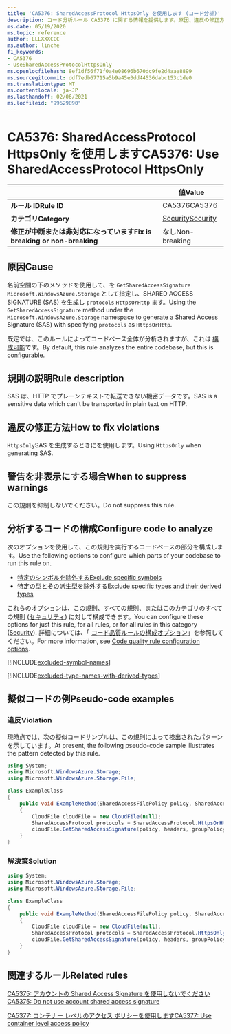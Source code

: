 ```yaml
---
title: 'CA5376: SharedAccessProtocol HttpsOnly を使用します (コード分析)'
description: コード分析ルール CA5376 に関する情報を提供します。原因、違反の修正方法、非表示にするタイミングなどが含まれます。
ms.date: 05/19/2020
ms.topic: reference
author: LLLXXXCCC
ms.author: linche
f1_keywords:
- CA5376
- UseSharedAccessProtocolHttpsOnly
ms.openlocfilehash: 8ef1df56f71f0a4e08696b670dc9fe2d4aae8899
ms.sourcegitcommit: ddf7edb67715a5b9a45e3dd44536dabc153c1de0
ms.translationtype: MT
ms.contentlocale: ja-JP
ms.lasthandoff: 02/06/2021
ms.locfileid: "99629890"
---
```

# <a name="ca5376-use-sharedaccessprotocol-httpsonly"></a><span data-ttu-id="20c14-103">CA5376: SharedAccessProtocol HttpsOnly を使用します</span><span class="sxs-lookup"><span data-stu-id="20c14-103">CA5376: Use SharedAccessProtocol HttpsOnly</span></span>

| | <span data-ttu-id="20c14-104">値</span><span class="sxs-lookup"><span data-stu-id="20c14-104">Value</span></span> |
|-|-|
| <span data-ttu-id="20c14-105">**ルール ID**</span><span class="sxs-lookup"><span data-stu-id="20c14-105">**Rule ID**</span></span> |<span data-ttu-id="20c14-106">CA5376</span><span class="sxs-lookup"><span data-stu-id="20c14-106">CA5376</span></span>|
| <span data-ttu-id="20c14-107">**カテゴリ**</span><span class="sxs-lookup"><span data-stu-id="20c14-107">**Category**</span></span> |[<span data-ttu-id="20c14-108">Security</span><span class="sxs-lookup"><span data-stu-id="20c14-108">Security</span></span>](security-warnings.md)|
| <span data-ttu-id="20c14-109">**修正が中断または非対応になっています**</span><span class="sxs-lookup"><span data-stu-id="20c14-109">**Fix is breaking or non-breaking**</span></span> |<span data-ttu-id="20c14-110">なし</span><span class="sxs-lookup"><span data-stu-id="20c14-110">Non-breaking</span></span>|

## <a name="cause"></a><span data-ttu-id="20c14-111">原因</span><span class="sxs-lookup"><span data-stu-id="20c14-111">Cause</span></span>

<span data-ttu-id="20c14-112">名前空間の下のメソッドを使用して、を `GetSharedAccessSignature` `Microsoft.WindowsAzure.Storage` として指定し、SHARED ACCESS SIGNATURE (SAS) を生成し `protocols` `HttpsOrHttp` ます。</span><span class="sxs-lookup"><span data-stu-id="20c14-112">Using the `GetSharedAccessSignature` method under the `Microsoft.WindowsAzure.Storage` namespace to generate a Shared Access Signature (SAS) with specifying `protocols` as `HttpsOrHttp`.</span></span>

<span data-ttu-id="20c14-113">既定では、このルールによってコードベース全体が分析されますが、これは [構成可能](#configure-code-to-analyze)です。</span><span class="sxs-lookup"><span data-stu-id="20c14-113">By default, this rule analyzes the entire codebase, but this is [configurable](#configure-code-to-analyze).</span></span>

## <a name="rule-description"></a><span data-ttu-id="20c14-114">規則の説明</span><span class="sxs-lookup"><span data-stu-id="20c14-114">Rule description</span></span>

<span data-ttu-id="20c14-115">SAS は、HTTP でプレーンテキストで転送できない機密データです。</span><span class="sxs-lookup"><span data-stu-id="20c14-115">SAS is a sensitive data which can't be transported in plain text on HTTP.</span></span>

## <a name="how-to-fix-violations"></a><span data-ttu-id="20c14-116">違反の修正方法</span><span class="sxs-lookup"><span data-stu-id="20c14-116">How to fix violations</span></span>

<span data-ttu-id="20c14-117">`HttpsOnly`SAS を生成するときにを使用します。</span><span class="sxs-lookup"><span data-stu-id="20c14-117">Using `HttpsOnly` when generating SAS.</span></span>

## <a name="when-to-suppress-warnings"></a><span data-ttu-id="20c14-118">警告を非表示にする場合</span><span class="sxs-lookup"><span data-stu-id="20c14-118">When to suppress warnings</span></span>

<span data-ttu-id="20c14-119">この規則を抑制しないでください。</span><span class="sxs-lookup"><span data-stu-id="20c14-119">Do not suppress this rule.</span></span>

## <a name="configure-code-to-analyze"></a><span data-ttu-id="20c14-120">分析するコードの構成</span><span class="sxs-lookup"><span data-stu-id="20c14-120">Configure code to analyze</span></span>

<span data-ttu-id="20c14-121">次のオプションを使用して、この規則を実行するコードベースの部分を構成します。</span><span class="sxs-lookup"><span data-stu-id="20c14-121">Use the following options to configure which parts of your codebase to run this rule on.</span></span>

- [<span data-ttu-id="20c14-122">特定のシンボルを除外する</span><span class="sxs-lookup"><span data-stu-id="20c14-122">Exclude specific symbols</span></span>](#exclude-specific-symbols)
- [<span data-ttu-id="20c14-123">特定の型とその派生型を除外する</span><span class="sxs-lookup"><span data-stu-id="20c14-123">Exclude specific types and their derived types</span></span>](#exclude-specific-types-and-their-derived-types)

<span data-ttu-id="20c14-124">これらのオプションは、この規則、すべての規則、またはこのカテゴリのすべての規則 ([セキュリティ](security-warnings.md)) に対して構成できます。</span><span class="sxs-lookup"><span data-stu-id="20c14-124">You can configure these options for just this rule, for all rules, or for all rules in this category ([Security](security-warnings.md)).</span></span> <span data-ttu-id="20c14-125">詳細については、「 [コード品質ルールの構成オプション](../code-quality-rule-options.md)」を参照してください。</span><span class="sxs-lookup"><span data-stu-id="20c14-125">For more information, see [Code quality rule configuration options](../code-quality-rule-options.md).</span></span>

[!INCLUDE[excluded-symbol-names](~/includes/code-analysis/excluded-symbol-names.md)]

[!INCLUDE[excluded-type-names-with-derived-types](~/includes/code-analysis/excluded-type-names-with-derived-types.md)]

## <a name="pseudo-code-examples"></a><span data-ttu-id="20c14-126">擬似コードの例</span><span class="sxs-lookup"><span data-stu-id="20c14-126">Pseudo-code examples</span></span>

### <a name="violation"></a><span data-ttu-id="20c14-127">違反</span><span class="sxs-lookup"><span data-stu-id="20c14-127">Violation</span></span>

<span data-ttu-id="20c14-128">現時点では、次の擬似コードサンプルは、この規則によって検出されたパターンを示しています。</span><span class="sxs-lookup"><span data-stu-id="20c14-128">At present, the following pseudo-code sample illustrates the pattern detected by this rule.</span></span>

```csharp
using System;
using Microsoft.WindowsAzure.Storage;
using Microsoft.WindowsAzure.Storage.File;

class ExampleClass
{
    public void ExampleMethod(SharedAccessFilePolicy policy, SharedAccessFileHeaders headers, string groupPolicyIdentifier, IPAddressOrRange ipAddressOrRange)
    {
        CloudFile cloudFile = new CloudFile(null);
        SharedAccessProtocol protocols = SharedAccessProtocol.HttpsOrHttp;
        cloudFile.GetSharedAccessSignature(policy, headers, groupPolicyIdentifier, protocols, ipAddressOrRange);
    }
}
```

### <a name="solution"></a><span data-ttu-id="20c14-129">解決策</span><span class="sxs-lookup"><span data-stu-id="20c14-129">Solution</span></span>

```csharp
using System;
using Microsoft.WindowsAzure.Storage;
using Microsoft.WindowsAzure.Storage.File;

class ExampleClass
{
    public void ExampleMethod(SharedAccessFilePolicy policy, SharedAccessFileHeaders headers, string groupPolicyIdentifier, IPAddressOrRange ipAddressOrRange)
    {
        CloudFile cloudFile = new CloudFile(null);
        SharedAccessProtocol protocols = SharedAccessProtocol.HttpsOnly;
        cloudFile.GetSharedAccessSignature(policy, headers, groupPolicyIdentifier, protocols, ipAddressOrRange);
    }
}
```

## <a name="related-rules"></a><span data-ttu-id="20c14-130">関連するルール</span><span class="sxs-lookup"><span data-stu-id="20c14-130">Related rules</span></span>

[<span data-ttu-id="20c14-131">CA5375: アカウントの Shared Access Signature を使用しないでください</span><span class="sxs-lookup"><span data-stu-id="20c14-131">CA5375: Do not use account shared access signature</span></span>](ca5375.md)

[<span data-ttu-id="20c14-132">CA5377: コンテナー レベルのアクセス ポリシーを使用します</span><span class="sxs-lookup"><span data-stu-id="20c14-132">CA5377: Use container level access policy</span></span>](ca5377.md)
